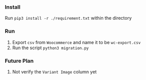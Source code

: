 ### Install
Run `pip3 install -r ./requirement.txt` within the directory

### Run
1. Export `csv` from `Woocommerce` and name it to be `wc-export.csv`
2. Run the script `python3 migration.py`

### Future Plan
1. Not verify the `Variant Image` column yet